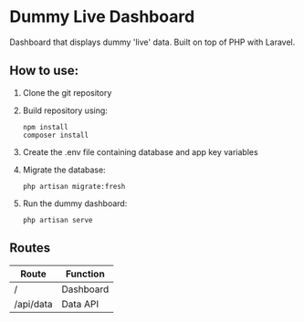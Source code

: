 # Dummy Live Dashboard
Dashboard that displays dummy 'live' data. Built on top of PHP with Laravel.

## How to use:

1. Clone the git repository
2. Build repository using:

       npm install
       composer install
    
4. Create the .env file containing database and app key variables
5. Migrate the database:

       php artisan migrate:fresh
    
6. Run the dummy dashboard:

       php artisan serve

## Routes

| Route     | Function  |
| --------- | --------- |
| /         | Dashboard |
| /api/data | Data API  |
